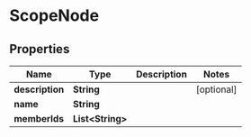 
# ScopeNode

## Properties
Name | Type | Description | Notes
------------ | ------------- | ------------- | -------------
**description** | **String** |  |  [optional]
**name** | **String** |  | 
**memberIds** | **List&lt;String&gt;** |  | 



